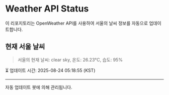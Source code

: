 
# Weather API Status

이 리포지토리는 OpenWeather API를 사용하여 서울의 날씨 정보를 자동으로 업데이트합니다.

## 현재 서울 날씨
> 서울의 현재 날씨: clear sky, 온도: 26.23°C, 습도: 95%

⏳ 업데이트 시간: 2025-08-24 05:18:55 (KST)

---
자동 업데이트 봇에 의해 관리됩니다.
